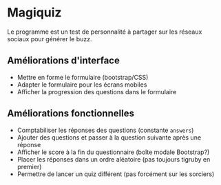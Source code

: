 # Magiquiz

Le programme est un test de personnalité à partager sur les réseaux sociaux pour générer le buzz.

## Améliorations d'interface

- Mettre en forme le formulaire (bootstrap/CSS)
- Adapter le formulaire pour les écrans mobiles
- Afficher la progression des questions dans le formulaire

## Améliorations fonctionnelles

- Comptabiliser les réponses des questions (constante `answers`)
- Ajouter des questions et passer à la question suivante après une réponse
- Afficher le score à la fin du questionnaire (boîte modale Bootstrap?)
- Placer les réponses dans un ordre aléatoire (pas toujours tigruby en premier)
- Permettre de lancer un quiz différent (pas forcément sur les sorciers)